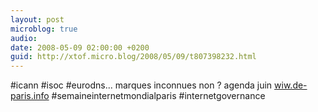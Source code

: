 ```yaml
---
layout: post
microblog: true
audio: 
date: 2008-05-09 02:00:00 +0200
guid: http://xtof.micro.blog/2008/05/09/t807398232.html
---
```

#icann #isoc #eurodns...  marques inconnues non ? agenda juin [wiw.de-paris.info](http://wiw.de-paris.info/) #semaineinternetmondialparis #internetgovernance
